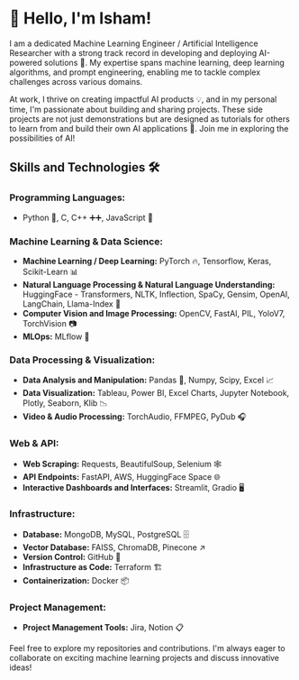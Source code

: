# 👋 Hello, I'm Isham!

I am a dedicated Machine Learning Engineer / Artificial Intelligence Researcher with a strong track record in developing and deploying AI-powered solutions 🚀. My expertise spans machine learning, deep learning algorithms, and prompt engineering, enabling me to tackle complex challenges across various domains. 

At work, I thrive on creating impactful AI products 💡, and in my personal time, I'm passionate about building and sharing projects. These side projects are not just demonstrations but are designed as tutorials for others to learn from and build their own AI applications 🤖. Join me in exploring the possibilities of AI!

## Skills and Technologies 🛠️

### Programming Languages:
- Python 🐍, C, C++ ➕➕, JavaScript 📜

### Machine Learning & Data Science:
- **Machine Learning / Deep Learning:** PyTorch 🔥, Tensorflow, Keras, Scikit-Learn 📊
- **Natural Language Processing & Natural Language Understanding:** HuggingFace - Transformers, NLTK, Inflection, SpaCy, Gensim, OpenAI, LangChain, Llama-Index 📝
- **Computer Vision and Image Processing:** OpenCV, FastAI, PIL, YoloV7, TorchVision 📷
- **MLOps:** MLflow 🔄

### Data Processing & Visualization:
- **Data Analysis and Manipulation:** Pandas 🐼, Numpy, Scipy, Excel 📈
- **Data Visualization:** Tableau, Power BI, Excel Charts, Jupyter Notebook, Plotly, Seaborn, Klib 📉
- **Video & Audio Processing:** TorchAudio, FFMPEG, PyDub 🎧

### Web & API:
- **Web Scraping:** Requests, BeautifulSoup, Selenium 🕸️
- **API Endpoints:** FastAPI, AWS, HuggingFace Space 🌐
- **Interactive Dashboards and Interfaces:** Streamlit, Gradio 🖥️

### Infrastructure:
- **Database:** MongoDB, MySQL, PostgreSQL 🗄️
- **Vector Database:** FAISS, ChromaDB, Pinecone ↗
- **Version Control:** GitHub 🔄
- **Infrastructure as Code:** Terraform 🏗️
- **Containerization:** Docker 📦

### Project Management:
- **Project Management Tools:** Jira, Notion 📋

Feel free to explore my repositories and contributions. I'm always eager to collaborate on exciting machine learning projects and discuss innovative ideas!
